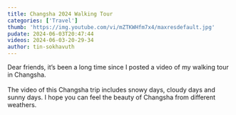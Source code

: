```yaml
---
title: Changsha 2024 Walking Tour
categories: ['Travel']
thumb: 'https://img.youtube.com/vi/mZTKWHfm7x4/maxresdefault.jpg'
pudate: 2024-06-03T20:47:44
videos: 2024-06-03-20-29-34
author: tin-sokhavuth
---
```

Dear friends, it’s been a long time since I posted a video of my walking tour in Changsha. 
<br/><br/>
The video of this Changsha trip includes snowy days, cloudy days and sunny days. I hope you can feel the beauty of Changsha from different weathers.